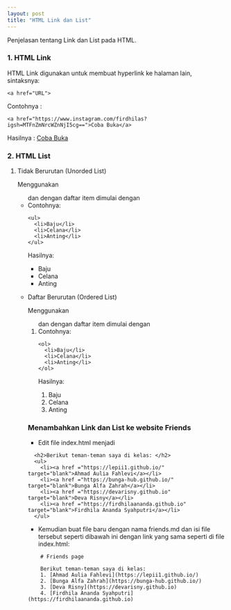 ```yaml
---
layout: post
title: "HTML Link dan List"
---
```


Penjelasan tentang Link dan List pada HTML.




### 1. HTML Link

  HTML Link digunakan untuk membuat hyperlink ke halaman lain, sintaksnya:
  ```
  <a href="URL">
  ```
  Contohnya : 
  ```
  <a href="https://www.instagram.com/firdhilas?igsh=MTFnZmNrcWZnNjI5cg==">Coba Buka</a>
  ```
  Hasilnya : <a href="https://www.instagram.com/firdhilas?igsh=MTFnZmNrcWZnNjI5cg==">Coba Buka</a>

### 2. HTML List

1. Tidak Berurutan (Unorded List)

    Menggunakan <ul> dan dengan daftar item dimulai dengan <li>
    Contohnya:
    ```
    <ul>
      <li>Baju</li>
      <li>Celana</li>
      <li>Anting</li>
    </ul>
    ```

    Hasilnya: 

    <ul>
      <li>Baju</li>
      <li>Celana</li>
      <li>Anting</li>
    </ul>

2. Daftar Berurutan (Ordered List)

    Menggunakan <ol> dan dengan daftar item dimulai dengan <li>
    Contohnya:
    ```
    <ol>
      <li>Baju</li>
      <li>Celana</li>
      <li>Anting</li>
    </ol>
    ```
    Hasilnya: 
    <ol>
      <li>Baju</li>
      <li>Celana</li>
      <li>Anting</li>
    </ol>

### Menambahkan Link dan List ke website Friends
- Edit file index.html menjadi
```
  <h2>Berikut teman-teman saya di kelas: </h2>
  <ul>
    <li><a href ="https://lepii1.github.io/" target="blank">Ahmad Aulia Fahlevi</a></li>
    <li><a href ="https://bunga-hub.github.io/" target="blank">Bunga Alfa Zahrah</a></li>
    <li><a href ="https://devarisny.github.io" target="blank">Deva Risny</a></li>
    <li><a href ="https://firdhilaananda.github.io" target="blank">Firdhila Ananda Syahputri</a></li>
  </ul>
```
- Kemudian buat file baru dengan nama friends.md dan isi file tersebut seperti dibawah ini dengan link yang sama seperti di file index.html:
```
    # Friends page

    Berikut teman-teman saya di kelas:
    1. [Ahmad Aulia Fahlevi](https://lepii1.github.io/)
    2. [Bunga Alfa Zahrah](https://bunga-hub.github.io/)
    3. [Deva Risny](https://devarisny.github.io)
    4. [Firdhila Ananda Syahputri](https://firdhilaananda.github.io)
```
